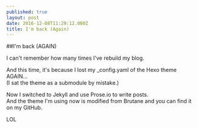 ```yaml
---
published: true
layout: post
date: 2016-12-08T11:29:12.000Z
title: I'm back (Again)
---
```

##I'm back (AGAIN)

I can't remember how many times I've rebuild my blog.

And this time, it's because I lost my _config.yaml of the Hexo theme AGAIN...  
(I sat the theme as a submodule by mistake.)

Now I switched to Jekyll and use Prose.io to write posts.  
And the theme I'm using now is modified from Brutane and you can find it on my GitHub.

LOL